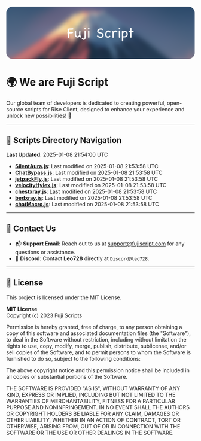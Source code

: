 ![Banner](.github/b.webp)

# 🌍 **We are Fuji Script**

Our global team of developers is dedicated to creating powerful, open-source scripts for Rise Client, designed to enhance your experience and unlock new possibilities! 🌟

---
<!-- SCRIPTS_NAVIGATION_START -->
## 📂 **Scripts Directory Navigation**

**Last Updated**: 2025-01-08 21:54:00 UTC

- **[SilentAura.js](scripts/SilentAura.js)**: Last modified on 2025-01-08 21:53:58 UTC
- **[ChatBypass.js](scripts/ChatBypass.js)**: Last modified on 2025-01-08 21:53:58 UTC
- **[jetpackFly.js](scripts/jetpackFly.js)**: Last modified on 2025-01-08 21:53:58 UTC
- **[velocityHylex.js](scripts/velocityHylex.js)**: Last modified on 2025-01-08 21:53:58 UTC
- **[chestxray.js](scripts/chestxray.js)**: Last modified on 2025-01-08 21:53:58 UTC
- **[bedxray.js](scripts/bedxray.js)**: Last modified on 2025-01-08 21:53:58 UTC
- **[chatMacro.js](scripts/chatMacro.js)**: Last modified on 2025-01-08 21:53:58 UTC

<!-- SCRIPTS_NAVIGATION_END -->

---

## 💬 **Contact Us**  
- 📬 **Support Email**: Reach out to us at [support@fujiscript.com](mailto:support@fujiscript.com) for any questions or assistance.  
- 💬 **Discord**: Contact **Leo728** directly at `Discord@leo728`.

---

## 📜 **License**

This project is licensed under the MIT License.  

**MIT License**  
Copyright (c) 2023 Fuji Scripts  

Permission is hereby granted, free of charge, to any person obtaining a copy of this software and associated documentation files (the "Software"), to deal in the Software without restriction, including without limitation the rights to use, copy, modify, merge, publish, distribute, sublicense, and/or sell copies of the Software, and to permit persons to whom the Software is furnished to do so, subject to the following conditions:  

The above copyright notice and this permission notice shall be included in all copies or substantial portions of the Software.  

THE SOFTWARE IS PROVIDED "AS IS", WITHOUT WARRANTY OF ANY KIND, EXPRESS OR IMPLIED, INCLUDING BUT NOT LIMITED TO THE WARRANTIES OF MERCHANTABILITY, FITNESS FOR A PARTICULAR PURPOSE AND NONINFRINGEMENT. IN NO EVENT SHALL THE AUTHORS OR COPYRIGHT HOLDERS BE LIABLE FOR ANY CLAIM, DAMAGES OR OTHER LIABILITY, WHETHER IN AN ACTION OF CONTRACT, TORT OR OTHERWISE, ARISING FROM, OUT OF OR IN CONNECTION WITH THE SOFTWARE OR THE USE OR OTHER DEALINGS IN THE SOFTWARE.  
